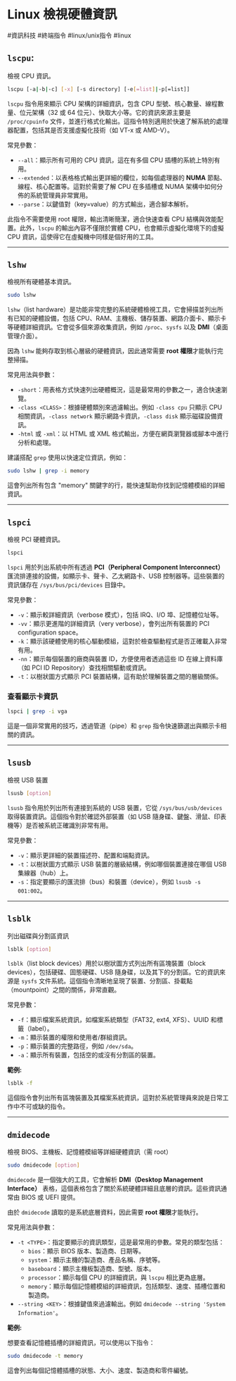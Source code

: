 # Linux 檢視硬體資訊

#資訊科技 #終端指令 #linux/unix指令 #linux 

## `lscpu`:

檢視 CPU 資訊。

```bash
lscpu [-a|-b|-c] [-x] [-s directory] [-e[=list]|-p[=list]]
```

`lscpu` 指令用來顯示 CPU 架構的詳細資訊，包含 CPU 型號、核心數量、線程數量、位元架構（32 或 64 位元）、快取大小等。它的資訊來源主要是 `/proc/cpuinfo` 文件，並進行格式化輸出。這指令特別適用於快速了解系統的處理器配置，包括其是否支援虛擬化技術（如 VT-x 或 AMD-V）。

常見參數：

  * `--all`：顯示所有可用的 CPU 資訊，這在有多個 CPU 插槽的系統上特別有用。
  * `--extended`：以表格格式輸出更詳細的欄位，如每個處理器的 **NUMA** 節點、線程、核心配置等。這對於需要了解 CPU 在多插槽或 NUMA 架構中如何分佈的系統管理員非常實用。
  * `--parse`：以鍵值對（key=value）的方式輸出，適合腳本解析。

此指令不需要使用 root 權限，輸出清晰簡潔，適合快速查看 CPU 結構與效能配置。此外，`lscpu` 的輸出內容不僅限於實體 CPU，也會顯示虛擬化環境下的虛擬 CPU 資訊，這使得它在虛擬機中同樣是個好用的工具。

-----

## `lshw`

檢視所有硬體基本資訊。

```bash
sudo lshw
```

`lshw`（list hardware）是功能非常完整的系統硬體檢視工具，它會掃描並列出所有已知的硬體設備，包括 CPU、RAM、主機板、儲存裝置、網路介面卡、顯示卡等硬體詳細資訊。它會從多個來源收集資訊，例如 `/proc`、`sysfs` 以及 **DMI**（桌面管理介面）。

因為 `lshw` 能夠存取到核心層級的硬體資訊，因此通常需要 **root 權限**才能執行完整掃描。

常見用法與參數：

  * `-short`：用表格方式快速列出硬體概況，這是最常用的參數之一，適合快速瀏覽。
  * `-class <CLASS>`：根據硬體類別來過濾輸出。例如 `-class cpu` 只顯示 CPU 相關資訊，`-class network` 顯示網路卡資訊，`-class disk` 顯示磁碟設備資訊。
  * `-html` 或 `-xml`：以 HTML 或 XML 格式輸出，方便在網頁瀏覽器或腳本中進行分析和處理。

建議搭配 `grep` 使用以快速定位資訊，例如：

```bash
sudo lshw | grep -i memory
```

這會列出所有包含 "memory" 關鍵字的行，能快速幫助你找到記憶體模組的詳細資訊。

-----

## `lspci`

檢視 PCI 硬體資訊。

```bash
lspci
```

`lspci` 用於列出系統中所有透過 **PCI（Peripheral Component Interconnect）** 匯流排連接的設備，如顯示卡、聲卡、乙太網路卡、USB 控制器等。這些裝置的資訊儲存在 `/sys/bus/pci/devices` 目錄中。

常見參數：

  * `-v`：顯示較詳細資訊（verbose 模式），包括 IRQ、I/O 埠、記憶體位址等。
  * `-vv`：顯示更進階的詳細資訊（very verbose），會列出所有裝置的 PCI configuration space。
  * `-k`：顯示該硬體使用的核心驅動模組，這對於檢查驅動程式是否正確載入非常有用。
  * `-nn`：顯示每個裝置的廠商與裝置 ID，方便使用者透過這些 ID 在線上資料庫（如 PCI ID Repository）查找相關驅動或資訊。
  * `-t`：以樹狀圖方式顯示 PCI 裝置結構，這有助於理解裝置之間的層級關係。

### 查看顯示卡資訊

```bash
lspci | grep -i vga
```

這是一個非常實用的技巧，透過管道（pipe）和 `grep` 指令快速篩選出與顯示卡相關的資訊。

-----

## `lsusb`

檢視 USB 裝置

```bash
lsusb [option]
```

`lsusb` 指令用於列出所有連接到系統的 USB 裝置，它從 `/sys/bus/usb/devices` 取得裝置資訊。這個指令對於確認外部裝置（如 USB 隨身碟、鍵盤、滑鼠、印表機等）是否被系統正確識別非常有用。

常見參數：

  * `-v`：顯示更詳細的裝置描述符、配置和端點資訊。
  * `-t`：以樹狀圖方式顯示 USB 裝置的層級結構，例如哪個裝置連接在哪個 USB 集線器（hub）上。
  * `-s`：指定要顯示的匯流排（bus）和裝置（device），例如 `lsusb -s 001:002`。

-----

## `lsblk`

列出磁碟與分割區資訊

```bash
lsblk [option]
```

`lsblk`（list block devices）用於以樹狀圖方式列出所有區塊裝置（block devices），包括硬碟、固態硬碟、USB 隨身碟，以及其下的分割區。它的資訊來源是 `sysfs` 文件系統。這個指令清晰地呈現了裝置、分割區、掛載點（mountpoint）之間的關係，非常直觀。

常見參數：

  * `-f`：顯示檔案系統資訊，如檔案系統類型（FAT32, ext4, XFS）、UUID 和標籤（label）。
  * `-m`：顯示裝置的權限和使用者/群組資訊。
  * `-p`：顯示裝置的完整路徑，例如 `/dev/sda`。
  * `-a`：顯示所有裝置，包括空的或沒有分割區的裝置。

**範例:**

```bash
lsblk -f
```

這個指令會列出所有區塊裝置及其檔案系統資訊，這對於系統管理員來說是日常工作中不可或缺的指令。

-----

## `dmidecode`

檢視 BIOS、主機板、記憶體模組等詳細硬體資訊（需 root）

```bash
sudo dmidecode [option]
```

`dmidecode` 是一個強大的工具，它會解析 **DMI（Desktop Management Interface）** 表格，這個表格包含了關於系統硬體詳細且底層的資訊。這些資訊通常由 BIOS 或 UEFI 提供。

由於 `dmidecode` 讀取的是系統底層資料，因此需要 **root 權限**才能執行。

常見用法與參數：

  * `-t <TYPE>`：指定要顯示的資訊類型，這是最常用的參數。常見的類型包括：
      * `bios`：顯示 BIOS 版本、製造商、日期等。
      * `system`：顯示主機的製造商、產品名稱、序號等。
      * `baseboard`：顯示主機板製造商、型號、版本。
      * `processor`：顯示每個 CPU 的詳細資訊，與 `lscpu` 相比更為底層。
      * `memory`：顯示每個記憶體模組的詳細資訊，包括類型、速度、插槽位置和製造商。
  * `--string <KEY>`：根據鍵值來過濾輸出。例如 `dmidecode --string 'System Information'`。

**範例:**

想要查看記憶體插槽的詳細資訊，可以使用以下指令：

```bash
sudo dmidecode -t memory
```

這會列出每個記憶體插槽的狀態、大小、速度、製造商和零件編號。